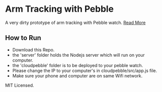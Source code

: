 Arm Tracking with Pebble
=============================
A very dirty prototype of arm tracking with Pebble watch.
[Read More][1]
## How to Run
- Download this Repo.
- the 'server' folder holds the Nodejs server which will run on your computer.
- the 'cloudpebble' folder is to be deployed to your pebble watch. 
- Please change the IP to your computer's in cloudpebble/src/app.js file.
- Make sure your phone and computer are on same Wifi network.


MIT Licensed.

[1]: http://blog.asadmemon.com/post/117941761149/arm-tracking-using-pebble